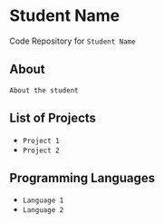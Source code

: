 # Student Name
Code Repository for `Student Name`

## About
`About the student`

## List of Projects
- `Project 1`
- `Project 2`

## Programming Languages
- `Language 1`
- `Language 2`
